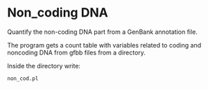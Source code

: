 # Non_coding DNA

Quantify the non-coding DNA part from a GenBank annotation file.

The program gets a count table with variables related to coding and noncoding DNA from gfbb files from a directory.  

Inside the directory write: 

    non_cod.pl
		

